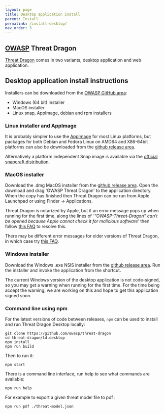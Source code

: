 ```yaml
---
layout: page
title: Desktop application install
parent: Install
permalink: /install-desktop/
nav_order: 3
---
```


## [OWASP](https://www.owasp.org) Threat Dragon

[Threat Dragon](http://owasp.org/www-project-threat-dragon) comes in two variants, 
desktop application and web application.

## Desktop application install instructions
Installers can be downloaded from the [OWASP GitHub area](https://github.com/OWASP/threat-dragon/releases):

* Windows (64 bit) installer
* MacOS installer
* Linux snap, AppImage, debian and rpm installers

### Linux installer and AppImage
It is probably simpler to use the [AppImage](https://github.com/OWASP/threat-dragon/releases/) for most Linux platforms,
but packages for both Debian and Fedora Linux on AMD64 and X86-64bit platforms can also be downloaded from the
[github release area](https://github.com/OWASP/threat-dragon/releases/).

Alternatively a platform independent Snap image is available via the
[official snapcraft distribution](https://snapcraft.io/threat-dragon).

### MacOS installer
Download the .dmg MacOS installer from the
[github release area](https://github.com/OWASP/threat-dragon-desktop/releases/).
Open the download and drag 'OWASP Threat  Dragon' to the application directory. When the copy has
finished then Threat Dragon can be run from Apple Launchpad or using Finder -> Applications.

Threat Dragon is notarized by Apple, but if an error message pops up when running for the first time,
along the lines of 
_'“OWASP-Threat-Dragon” can’t be opened because Apple cannot check it for malicious software'_
then follow [this FAQ](https://github.com/OWASP/threat-dragon/wiki/FAQs#why-do-i-get-apple-cannot-check-it-for-malicious-software-errors-after-installing-on-macos)
to resolve this.

There may be different error messages for older versions of Threat Dragon, in which case try
[this FAQ](https://github.com/OWASP/threat-dragon/wiki/FAQs#why-do-i-get-developer-can-not-be-verified-errors-after-installing-on-macos). 

### Windows installer
Download the Windows .exe NSIS installer from the
[github release area](https://github.com/OWASP/threat-dragon/releases/).
Run the installer and invoke the application from the shortcut.

The current Windows version of the desktop application is not code-signed,
so you may get a warning when running for the first time. For the time being accept the warning,
we are working on this and hope to get this application signed soon.

### Command line using npm

For the latest versions of code between releases, `npm` can be used to install
and run Threat Dragon Desktop locally:

```
git clone https://github.com/owasp/threat-dragon
cd threat-dragon/td.desktop
npm install
npm run build
```

Then to run it:

`npm start`

There is a command line interface, run help to see what commands are available:

`npm run help`

For example to export a given threat model file to pdf :

`npm run pdf ./threat-model.json`
